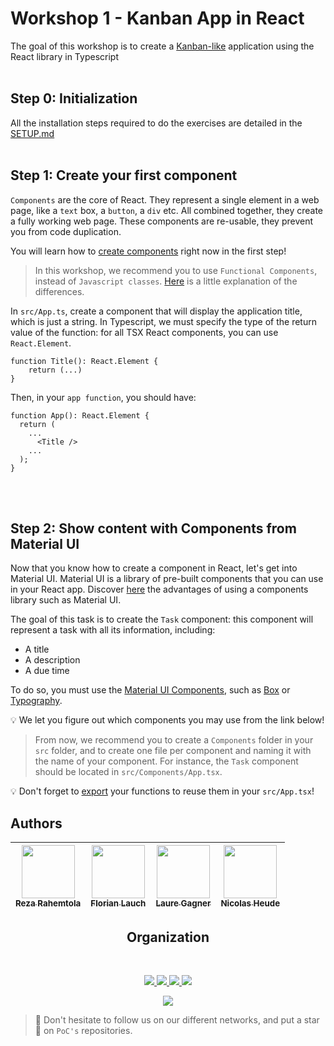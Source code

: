 # Workshop 1 - Kanban App in React

The goal of this workshop is to create a [Kanban-like](https://www.digite.com/kanban/what-is-kanban/) application using the React library in Typescript
<br/><br/>
## Step 0: Initialization

All the installation steps required to do the exercises are detailed in the [SETUP.md](./SETUP.md)
<br/><br/>
## Step 1: Create your first component

`Components` are the core of React. They represent a single element in a web page, like a `text` box, a `button`, a `div` etc. All combined together, they create a fully working web page. These components are re-usable, they prevent you from code duplication.

You will learn how to [create components](https://www.w3schools.com/react/react_components.asp) right now in the first step!

> In this workshop, we recommend you to use `Functional Components`, instead of `Javascript classes`. [Here](https://djoech.medium.com/functional-vs-class-components-in-react-231e3fbd7108) is a little explanation of the differences.

In `src/App.ts`, create a component that will display the application title, which is just a string.
In Typescript, we must specify the type of the return value of the function: for all TSX React components, you can use `React.Element`.

```tsx
function Title(): React.Element {
    return (...)
}
```

Then, in your `app function`, you should have:

```tsx
function App(): React.Element {
  return (
    ...
      <Title />
    ...
  );
}
```
<br/><br/>
## Step 2: Show content with Components from Material UI

Now that you know how to create a component in React, let's get into Material UI.
Material UI is a library of pre-built components that you can use in your React app.
Discover [here](https://dev.to/amberjones/5-delightful-things-about-material-ui-5402) the advantages of using a components library such as Material UI.

The goal of this task is to create the `Task` component: this component will represent a task with all its information, including:
- A title
- A description
- A due time

To do so, you must use the [Material UI Components](https://mui.com/components/), such as [Box](https://mui.com/material-ui/react-box/) or [Typography](https://mui.com/material-ui/react-typography/).

:bulb: We let you figure out which components you may use from the link below!

> From now, we recommend you to create a `Components` folder in your `src` folder, and to create one file per component and naming it with the name of your component. For instance, the `Task` component should be located in `src/Components/App.tsx`.

:bulb: Don't forget to [export](https://medium.com/swlh/javascript-import-export-basics-ed7d94caf4c0) your functions to reuse them in your `src/App.tsx`!


## Authors

| [<img src="https://github.com/RezaRahemtola.png?size=85" width=85><br><sub>Reza Rahemtola</sub>](https://github.com/RezaRahemtola) | [<img src="https://github.com/EdenComp.png?size=85" width=85><br><sub>Florian Lauch</sub>](https://github.com/EdenComp) | [<img src="https://github.com/Samoten777.png?size=85" width=85><br><sub>Laure Gagner</sub>](https://github.com/Samoten777) | [<img src="https://github.com/nicolasheude.png?size=85" width=85><br><sub>Nicolas Heude</sub>](https://github.com/nicolasheude) 
| :---: | :---: | :---: | :---: |
<h2 align=center>
Organization
</h2>
<br/>
<p align='center'>
    <a href="https://www.linkedin.com/company/pocinnovation/mycompany/">
        <img src="https://img.shields.io/badge/LinkedIn-0077B5?style=for-the-badge&logo=linkedin&logoColor=white">
    </a>
    <a href="https://www.instagram.com/pocinnovation/">
        <img src="https://img.shields.io/badge/Instagram-E4405F?style=for-the-badge&logo=instagram&logoColor=white">
    </a>
    <a href="https://twitter.com/PoCInnovation">
        <img src="https://img.shields.io/badge/Twitter-1DA1F2?style=for-the-badge&logo=twitter&logoColor=white">
    </a>
    <a href="https://discord.com/invite/Yqq2ADGDS7">
        <img src="https://img.shields.io/badge/Discord-7289DA?style=for-the-badge&logo=discord&logoColor=white">
    </a>
</p>
<p align=center>
    <a href="https://www.poc-innovation.fr/">
        <img src="https://img.shields.io/badge/WebSite-1a2b6d?style=for-the-badge&logo=GitHub Sponsors&logoColor=white">
    </a>
</p>

> :rocket: Don't hesitate to follow us on our different networks, and put a star 🌟 on `PoC's` repositories.
